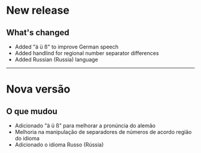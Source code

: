 # New release

## What's changed
- Added "ä ü ß" to improve German speech
- Added handlind for regional number separator differences
- Added Russian (Russia) language

---

# Nova versão

## O que mudou
- Adicionado "ä ü ß" para melhorar a pronúncia do alemão
- Melhoria na manipulação de separadores de números de acordo região do idioma
- Adicionado o idioma Russo (Rússia)
